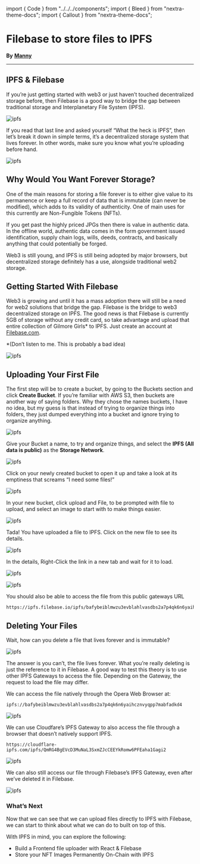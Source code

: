 import { Code } from "../../../components";
import { Bleed } from "nextra-theme-docs";
import { Callout } from "nextra-theme-docs";

# Filebase to store files to IPFS

**By** [**Manny**](https://twitter.com/codingwithmanny)
________________

## IPFS & Filebase

If you’re just getting started with web3 or just haven’t touched decentralized storage before, then Filebase is a good way to bridge the gap between traditional storage and Interplanetary File System (IPFS).

![ipfs](../../../public/learn/PUk-7_-.png)

If you read that last line and asked yourself “What the heck is IPFS”, then let’s break it down in simple terms, it’s a decentralized storage system that lives forever. In other words, make sure you know what you’re uploading before hand.

![ipfs](../../../public/learn/tXL0oyKbn.png)

## Why Would You Want Forever Storage?
One of the main reasons for storing a file forever is to either give value to its permanence or keep a full record of data that is immutable (can never be modified), which adds to its validity of authenticity. One of main uses for this currently are Non-Fungible Tokens (NFTs).

If you get past the highly priced JPGs then there is value in authentic data. In the offline world, authentic data comes in the form government issued identification, supply chain logs, wills, deeds, contracts, and basically anything that could potentially be forged.

Web3 is still young, and IPFS is still being adopted by major browsers, but decentralized storage definitely has a use, alongside traditional web2 storage.

## Getting Started With Filebase
Web3 is growing and until it has a mass adoption there will still be a need for web2 solutions that bridge the gap. Filebase is the bridge to web3 decentralized storage on IPFS. The good news is that Filebase is currently 5GB of storage without any credit card, so take advantage and upload that entire collection of Gilmore Girls* to IPFS. Just create an account at [Filebase.com](https://console.filebase.com/signup).

*(Don’t listen to me. This is probably a bad idea)

![ipfs](../../../public/learn/rqFOAsu6-.png)

## Uploading Your First File
The first step will be to create a bucket, by going to the Buckets section and click **Create Bucket**. If you’re familiar with AWS S3, then buckets are another way of saying folders. Why they chose the names buckets, I have no idea, but my guess is that instead of trying to organize things into folders, they just dumped everything into a bucket and ignore trying to organize anything.

![ipfs](../../../public/learn/FmrYcQ1KI.png)

Give your Bucket a name, to try and organize things, and select the **IPFS (All data is public)** as the **Storage Network**.

![ipfs](../../../public/learn/z-k747X7o.png)

Click on your newly created bucket to open it up and take a look at its emptiness that screams “I need some files!”

![ipfs](../../../public/learn/v2gZibaxS.png)

In your new bucket, click upload and File, to be prompted with file to upload, and select an image to start with to make things easier.

![ipfs](../../../public/learn/3b49AEyLe.png)

Tada! You have uploaded a file to IPFS. Click on the new file to see its details.

![ipfs](../../../public/learn/VpUyfE1TI.png)

In the details, Right-Click the link in a new tab and wait for it to load.

![ipfs](../../../public/learn/lhLrDhGgU.png)

![ipfs](../../../public/learn/EQtlYe9MH.png)

You should also be able to access the file from this public gateways URL

```
https://ipfs.filebase.io/ipfs/bafybeiblmwzu3evblahlvasdbs2a7p4qk6n6yaihcznvyqpp7mabfadkd4
```

## Deleting Your Files
Wait, how can you delete a file that lives forever and is immutable?

![ipfs](../../../public/learn/ex2.png)


The answer is you can’t, the file lives forever. What you’re really deleting is just the reference to it in Filebase. A good way to test this theory is to use other IPFS Gateways to access the file. Depending on the Gateway, the request to load the file may differ.

We can access the file natively through the Opera Web Browser at:

```
ipfs://bafybeiblmwzu3evblahlvasdbs2a7p4qk6n6yaihcznvyqpp7mabfadkd4
```
![ipfs](../../../public/learn/ex3.png)

We can use Cloudfare’s IPFS Gateway to also access the file through a browser that doesn’t natively support IPFS.

```
https://cloudflare-ipfs.com/ipfs/QmRG4BgEVcD3MuNaL3SxmZJcCEEYkRomw6PFEaha1Gagi2
```
![ipfs](../../../public/learn/ex4.png)

We can also still access our file through Filebase’s IPFS Gateway, even after we’ve deleted it in Filebase.

![ipfs](../../../public/learn/ex3.png)

### What’s Next
Now that we can see that we can upload files directly to IPFS with Filebase, we can start to think about what we can do to built on top of this.

With IPFS in mind, you can explore the following:

- Build a Frontend file uploader with React & Filebase
- Store your NFT Images Permanently On-Chain with IPFS

